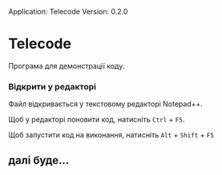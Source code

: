 Application: Telecode
Version: 0.2.0


# Telecode

Програма для демонстрації коду.

### Відкрити у редакторі

Файл відкривається у текстовому редакторі Notepad++.

Щоб у редакторі поновити код, натисніть `Ctrl` + `F5`.

Щоб запустити код на виконання, натисніть `Alt` + `Shift` + `F5`

## далі буде...

<!-- ## Credits -->

<!-- [Ruslan Iskov](http://ruslan.rv.ua) -->